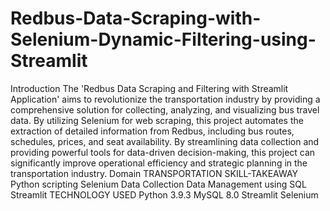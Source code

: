 # Redbus-Data-Scraping-with-Selenium-Dynamic-Filtering-using-Streamlit

Introduction
The 'Redbus Data Scraping and Filtering with Streamlit Application' aims to revolutionize the transportation industry by providing a comprehensive solution for collecting, analyzing, and visualizing bus travel data. By utilizing Selenium for web scraping, this project automates the extraction of detailed information from Redbus, including bus routes, schedules, prices, and seat availability. By streamlining data collection and providing powerful tools for data-driven decision-making, this project can significantly improve operational efficiency and strategic planning in the transportation industry.
Domain
TRANSPORTATION
SKILL-TAKEAWAY
Python scripting
Selenium
Data Collection
Data Management using SQL
Streamlit
TECHNOLOGY USED
Python 3.9.3
MySQL 8.0
Streamlit
Selenium
